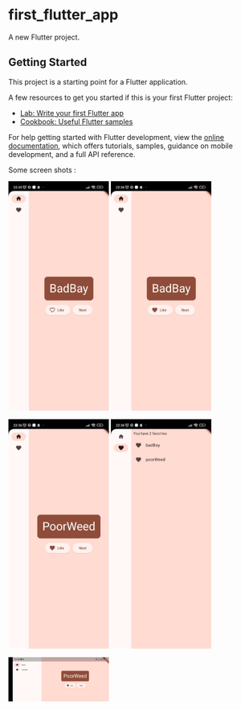 # first_flutter_app

A new Flutter project.

## Getting Started

This project is a starting point for a Flutter application.

A few resources to get you started if this is your first Flutter project:

- [Lab: Write your first Flutter app](https://docs.flutter.dev/get-started/codelab)
- [Cookbook: Useful Flutter samples](https://docs.flutter.dev/cookbook)

For help getting started with Flutter development, view the
[online documentation](https://docs.flutter.dev/), which offers tutorials,
samples, guidance on mobile development, and a full API reference.

Some screen shots : 

<p float="left">
  <img src="assets/images/1.jpg" width="200" />
  <img src="assets/images/2.jpg" width="200" />
  </p>
  <p float="left">
  <img src="assets/images/3.jpg" width="200" />
  <img src="assets/images/4.jpg" width="200" />
  </p>
  <img src="assets/images/5.jpg" width="200" />
